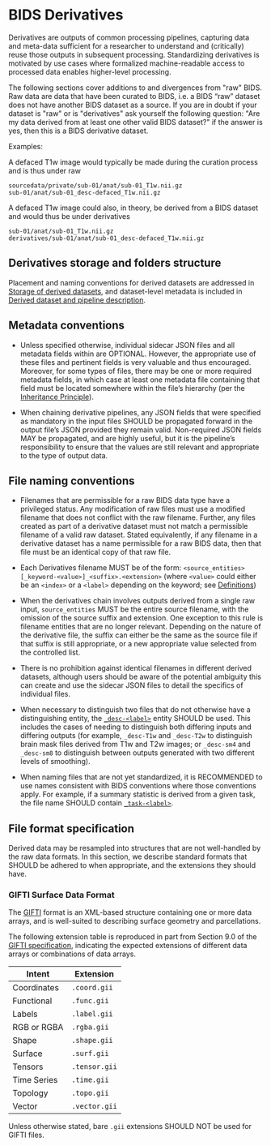 # BIDS Derivatives

Derivatives are outputs of common processing pipelines, capturing data and
meta-data sufficient for a researcher to understand and (critically) reuse those
outputs in subsequent processing.
Standardizing derivatives is motivated by use cases where formalized
machine-readable access to processed data enables higher-level processing.

The following sections cover additions to and divergences from "raw" BIDS. Raw data are
data that have been curated to BIDS, i.e. a BIDS “raw” dataset does not have another BIDS
dataset as a source. If you are in doubt if your dataset is "raw" or
is "derivatives" ask yourself the following question: "Are my data derived from at least
one other valid BIDS dataset?" if the answer is yes, then this is a BIDS derivative dataset.

Examples:

A defaced T1w image would typically be made during the curation process and is thus under raw

`sourcedata/private/sub-01/anat/sub-01_T1w.nii.gz`  
`sub-01/anat/sub-01_desc-defaced_T1w.nii.gz`

A defaced T1w image could also, in theory, be derived from a BIDS dataset and would thus be under derivatives

`sub-01/anat/sub-01_T1w.nii.gz`  
`derivatives/sub-01/anat/sub-01_desc-defaced_T1w.nii.gz`

## Derivatives storage and folders structure

Placement and naming conventions for derived datasets are addressed in
[Storage of derived datasets][storage], and dataset-level metadata is included
in [Derived dataset and pipeline description][derived-dataset-description].

## Metadata conventions

-   Unless specified otherwise, individual sidecar JSON files and all metadata
    fields within are OPTIONAL. However, the appropriate use of these files and
    pertinent fields is very valuable and thus encouraged. Moreover, for some
    types of files, there may be one or more required metadata fields, in which
    case at least one metadata file containing that field must be located
    somewhere within the file’s hierarchy (per the
    [Inheritance Principle](../common-principles.md#the-inheritance-principle)).

-   When chaining derivative pipelines, any JSON fields that were specified as
    mandatory in the input files SHOULD be propagated forward in the output
    file’s JSON provided they remain valid. Non-required JSON fields MAY be
    propagated, and are highly useful, but it is the pipeline’s responsibility
    to ensure that the values are still relevant and appropriate to the type of
    output data.

## File naming conventions

-   Filenames that are permissible for a raw BIDS data type have a privileged
    status. Any modification of raw files must use a modified filename that does
    not conflict with the raw filename. Further, any files created as part of a
    derivative dataset must not match a permissible filename of a valid raw
    dataset. Stated equivalently, if any filename in a derivative dataset has a
    name permissible for a raw BIDS data, then that file must be an identical
    copy of that raw file.

-   Each Derivatives filename MUST be of the form:
    `<source_entities>[_keyword-<value>]_<suffix>.<extension>`
    (where `<value>` could either be an `<index>` or a `<label>` depending on
    the keyword; see [Definitions][definitions])

-   When the derivatives chain involves outputs derived from a single raw input,
    `source_entities` MUST be the entire source filename, with the omission of
    the source suffix and extension. One exception to this rule is filename
    entities that are no longer relevant. Depending on the nature of the
    derivative file, the suffix can either be the same as the source file if
    that suffix is still appropriate, or a new appropriate value selected from
    the controlled list.

-   There is no prohibition against identical filenames in different derived
    datasets, although users should be aware of the potential ambiguity this can
    create and use the sidecar JSON files to detail the specifics of individual
    files.

-   When necessary to distinguish two files that do not otherwise have a
    distinguishing entity, the [`_desc-<label>`](../appendices/entities.md#desc)
    entity SHOULD be used.
    This includes the cases of needing to distinguish both differing inputs and
    differing outputs (for example, `_desc-T1w` and `_desc-T2w` to distinguish
    brain mask files derived from T1w and T2w images;
    or `_desc-sm4` and `_desc-sm8` to distinguish between outputs generated with
    two different levels of smoothing).

-   When naming files that are not yet standardized, it is RECOMMENDED to use
    names consistent with BIDS conventions where those conventions apply.
    For example, if a summary statistic is derived from a given task, the file
    name SHOULD contain [`_task-<label>`](../appendices/entities.md#task).

## File format specification

Derived data may be resampled into structures that are not well-handled by the
raw data formats.
In this section, we describe standard formats that SHOULD be adhered to when
appropriate, and the extensions they should have.

### GIFTI Surface Data Format

The [GIFTI][gifti] format is an XML-based structure containing one or more data arrays,
and is well-suited to describing surface geometry and parcellations.

The following extension table is reproduced in part from Section 9.0 of the
[GIFTI specification][gifti-spec], indicating the expected extensions of different data arrays
or combinations of data arrays.

| Intent      | Extension     |
|-------------|---------------|
| Coordinates | `.coord.gii`  |
| Functional  | `.func.gii`   |
| Labels      | `.label.gii`  |
| RGB or RGBA | `.rgba.gii`   |
| Shape       | `.shape.gii`  |
| Surface     | `.surf.gii`   |
| Tensors     | `.tensor.gii` |
| Time Series | `.time.gii`   |
| Topology    | `.topo.gii`   |
| Vector      | `.vector.gii` |

Unless otherwise stated, bare `.gii` extensions SHOULD NOT be used
for GIFTI files.

<!-- Link Definitions -->

[definitions]: ../common-principles.md#definitions

[storage]: ../common-principles.md#storage-of-derived-datasets

[derived-dataset-description]: ../modality-agnostic-files.md#derived-dataset-and-pipeline-description

[gifti]: https://www.nitrc.org/projects/gifti/

[gifti-spec]: https://www.nitrc.org/frs/download.php/2871/GIFTI_Surface_Format.pdf
